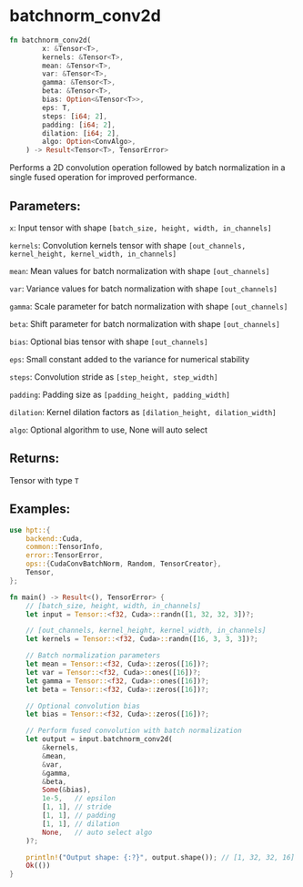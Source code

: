 # batchnorm_conv2d
```rust
fn batchnorm_conv2d(
        x: &Tensor<T>,
        kernels: &Tensor<T>,
        mean: &Tensor<T>,
        var: &Tensor<T>,
        gamma: &Tensor<T>,
        beta: &Tensor<T>,
        bias: Option<&Tensor<T>>,
        eps: T,
        steps: [i64; 2],
        padding: [i64; 2],
        dilation: [i64; 2],
        algo: Option<ConvAlgo>,
    ) -> Result<Tensor<T>, TensorError>
```
Performs a 2D convolution operation followed by batch normalization in a single fused operation for improved performance.

## Parameters:
`x`: Input tensor with shape `[batch_size, height, width, in_channels]`

`kernels`: Convolution kernels tensor with shape `[out_channels, kernel_height, kernel_width, in_channels]`

`mean`: Mean values for batch normalization with shape `[out_channels]`

`var`: Variance values for batch normalization with shape `[out_channels]`

`gamma`: Scale parameter for batch normalization with shape `[out_channels]`

`beta`: Shift parameter for batch normalization with shape `[out_channels]`

`bias`: Optional bias tensor with shape `[out_channels]`

`eps`: Small constant added to the variance for numerical stability

`steps`: Convolution stride as `[step_height, step_width]`

`padding`: Padding size as `[padding_height, padding_width]`

`dilation`: Kernel dilation factors as `[dilation_height, dilation_width]`

`algo`: Optional algorithm to use, None will auto select

## Returns:
Tensor with type `T`

## Examples:
```rust
use hpt::{
    backend::Cuda,
    common::TensorInfo,
    error::TensorError,
    ops::{CudaConvBatchNorm, Random, TensorCreator},
    Tensor,
};

fn main() -> Result<(), TensorError> {
    // [batch_size, height, width, in_channels]
    let input = Tensor::<f32, Cuda>::randn([1, 32, 32, 3])?;

    // [out_channels, kernel_height, kernel_width, in_channels]
    let kernels = Tensor::<f32, Cuda>::randn([16, 3, 3, 3])?;

    // Batch normalization parameters
    let mean = Tensor::<f32, Cuda>::zeros([16])?;
    let var = Tensor::<f32, Cuda>::ones([16])?;
    let gamma = Tensor::<f32, Cuda>::ones([16])?;
    let beta = Tensor::<f32, Cuda>::zeros([16])?;

    // Optional convolution bias
    let bias = Tensor::<f32, Cuda>::zeros([16])?;

    // Perform fused convolution with batch normalization
    let output = input.batchnorm_conv2d(
        &kernels,
        &mean,
        &var,
        &gamma,
        &beta,
        Some(&bias),
        1e-5,   // epsilon
        [1, 1], // stride
        [1, 1], // padding
        [1, 1], // dilation
        None,   // auto select algo
    )?;

    println!("Output shape: {:?}", output.shape()); // [1, 32, 32, 16]
    Ok(())
}
```